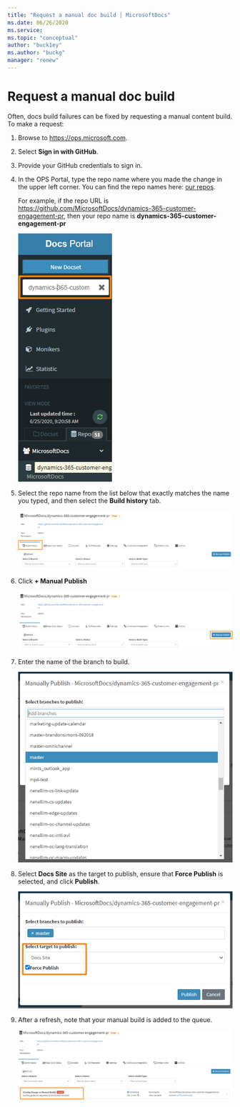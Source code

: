 ```yaml
---
title: "Request a manual doc build | MicrosoftDocs"
ms.date: 06/26/2020
ms.service: 
ms.topic: "conceptual"
author: "buck1ey"
ms.author: "buckg"
manager: "renew"
---
```


# Request a manual doc build

Often, docs build failures can be fixed by requesting a manual content build. To make a request:

1. Browse to <https://ops.microsoft.com>.
2. Select **Sign in with GitHub**.
3. Provide your GitHub credentials to sign in.
4. In the OPS Portal, type the repo name where you made the change in the upper left corner. You can find the repo names here: [our repos](get-started.md#our-repos).
    
    For example, if the repo URL is https://github.com/MicrosoftDocs/dynamics-365-customer-engagement-pr, then your repo name is **dynamics-365-customer-engagement-pr** 

    ![](media/manual-publish-step-1.png)

5. Select the repo name from the list below that exactly matches the name you typed, and then select the **Build history** tab.

    ![](media/manual-publish-step-2.png)

6. Click **+ Manual Publish**

    ![](media/manual-publish-step-3.png)

7. Enter the name of the branch to build.

    ![](media/manual-publish-step-4.png)

8. Select **Docs Site** as the target to publish, ensure that **Force Publish** is selected, and click **Publish**.

    ![](media/manual-publish-step-5.png)

9. After a refresh, note that your manual build is added to the queue.

    ![](media/manual-publish-step-6.png)



